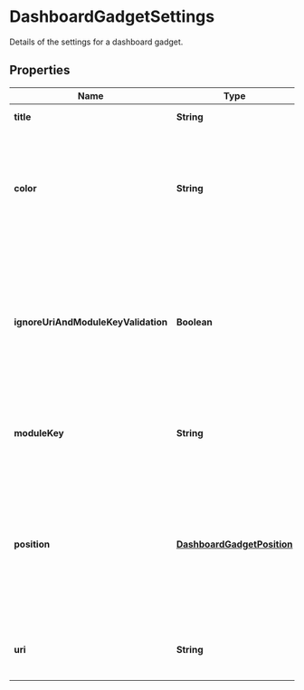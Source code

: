 

# DashboardGadgetSettings

Details of the settings for a dashboard gadget.

## Properties

| Name | Type | Description | Notes |
|------------ | ------------- | ------------- | -------------|
|**title** | **String** | The title of the gadget. |  [optional] |
|**color** | **String** | The color of the gadget. Should be one of &#x60;blue&#x60;, &#x60;red&#x60;, &#x60;yellow&#x60;, &#x60;green&#x60;, &#x60;cyan&#x60;, &#x60;purple&#x60;, &#x60;gray&#x60;, or &#x60;white&#x60;. |  [optional] |
|**ignoreUriAndModuleKeyValidation** | **Boolean** | Whether to ignore the validation of module key and URI. For example, when a gadget is created that is a part of an application that isn&#39;t installed. |  [optional] |
|**moduleKey** | **String** | The module key of the gadget type. Can&#39;t be provided with &#x60;uri&#x60;. |  [optional] |
|**position** | [**DashboardGadgetPosition**](DashboardGadgetPosition.md) | The position of the gadget. When the gadget is placed into the position, other gadgets in the same column are moved down to accommodate it. |  [optional] |
|**uri** | **String** | The URI of the gadget type. Can&#39;t be provided with &#x60;moduleKey&#x60;. |  [optional] |



